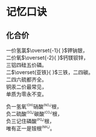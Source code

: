 # 记忆口诀

## 化合价

一价氢氯$\overset{-1}{ }$钾钠银，  
二价氧$\overset{-2}{ }$钙镁钡锌，  
三铝四硅五价磷。  
二$\overset{亚铁}{ }$三铁，二四碳。  
二四六硫都齐全。  
铜汞二价最常见，  
单质为零永不变。

负一氢氧<span style="display:inline-block; vertical-align:super; font-size:0.6em;">(OH)</span>硝酸<span style="display:inline-block; vertical-align:super; font-size:0.6em;">(NO₃)</span>根，  
负二硫酸<span style="display:inline-block; vertical-align:super; font-size:0.6em;">(SO₄)</span>碳酸<span style="display:inline-block; vertical-align:super; font-size:0.6em;">(CO₃)</span>根，  
负三记住磷酸<span style="display:inline-block; vertical-align:super; font-size:0.6em;">(PO₄)</span>根，  
唯有正一是铵根<span style="display:inline-block; vertical-align:super; font-size:0.6em;">(NH₄)</span>。

